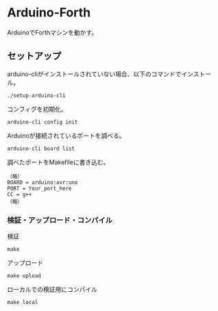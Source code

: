# Arduino-Forth
ArduinoでForthマシンを動かす。

## セットアップ
arduino-cliがインストールされていない場合、以下のコマンドでインストール。  
```shell
./setup-arduino-cli
```
コンフィグを初期化。
```shell
arduino-cli config init
```
Arduinoが接続されているポートを調べる。
```shell
arduino-cli board list
```
調べたポートをMakefileに書き込む。
```shell
（略）
BOARD = arduino:avr:uno
PORT = Your_port_here
CC = g++
（略）
```

### 検証・アップロード・コンパイル
検証
```shell
make
```
アップロード
```shell
make upload
```
ローカルでの検証用にコンパイル
```shell
make local
```